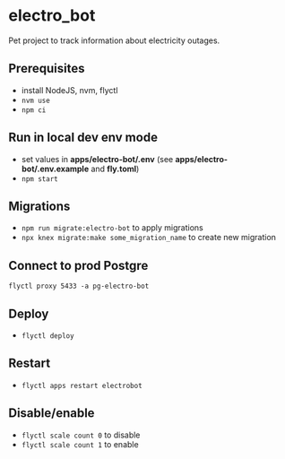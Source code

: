 # electro_bot

Pet project to track information about electricity outages.

## Prerequisites

- install NodeJS, nvm, flyctl
- `nvm use`
- `npm ci`

## Run in local dev env mode

- set values in **apps/electro-bot/.env** (see **apps/electro-bot/.env.example** and **fly.toml**)
- `npm start`

## Migrations

- `npm run migrate:electro-bot` to apply migrations
- `npx knex migrate:make some_migration_name` to create new migration

## Connect to prod Postgre

`flyctl proxy 5433 -a pg-electro-bot`

## Deploy

- `flyctl deploy`

## Restart

- `flyctl apps restart electrobot`

## Disable/enable

- `flyctl scale count 0` to disable
- `flyctl scale count 1` to enable
